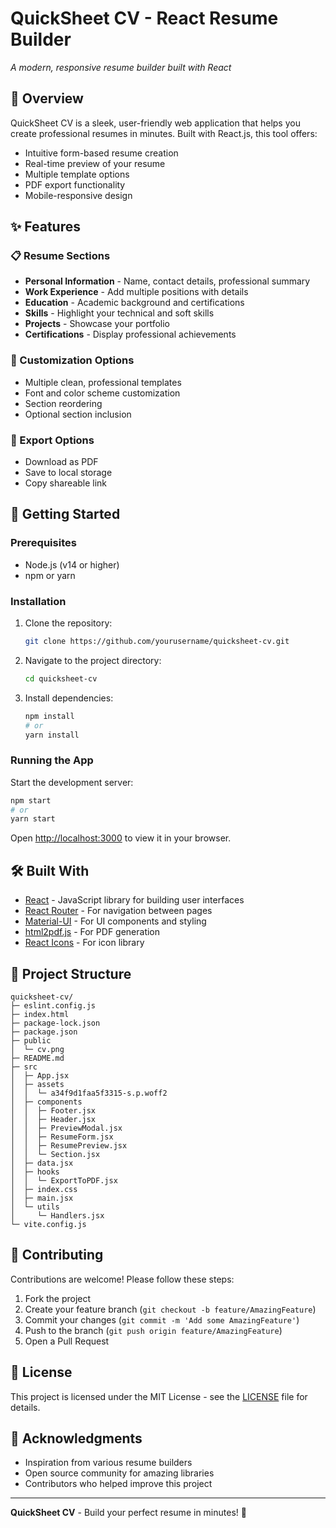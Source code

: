 # QuickSheet CV - React Resume Builder
*A modern, responsive resume builder built with React*

## 📝 Overview

QuickSheet CV is a sleek, user-friendly web application that helps you create professional resumes in minutes. Built with React.js, this tool offers:

- Intuitive form-based resume creation
- Real-time preview of your resume
- Multiple template options
- PDF export functionality
- Mobile-responsive design

## ✨ Features

### 📋 Resume Sections
- **Personal Information** - Name, contact details, professional summary
- **Work Experience** - Add multiple positions with details
- **Education** - Academic background and certifications
- **Skills** - Highlight your technical and soft skills
- **Projects** - Showcase your portfolio
- **Certifications** - Display professional achievements

### 🎨 Customization Options
- Multiple clean, professional templates
- Font and color scheme customization
- Section reordering
- Optional section inclusion

### 💾 Export Options
- Download as PDF
- Save to local storage
- Copy shareable link

## 🚀 Getting Started

### Prerequisites
- Node.js (v14 or higher)
- npm or yarn

### Installation
1. Clone the repository:
   ```bash
   git clone https://github.com/yourusername/quicksheet-cv.git
   ```
2. Navigate to the project directory:
   ```bash
   cd quicksheet-cv
   ```
3. Install dependencies:
   ```bash
   npm install
   # or
   yarn install
   ```

### Running the App
Start the development server:
```bash
npm start
# or
yarn start
```

Open [http://localhost:3000](http://localhost:3000) to view it in your browser.

## 🛠️ Built With

- [React](https://reactjs.org/) - JavaScript library for building user interfaces
- [React Router](https://reactrouter.com/) - For navigation between pages
- [Material-UI](https://mui.com/) - For UI components and styling
- [html2pdf.js](https://ekoopmans.github.io/html2pdf.js/) - For PDF generation
- [React Icons](https://react-icons.github.io/react-icons/) - For icon library

## 📂 Project Structure

```
quicksheet-cv/
├─ eslint.config.js
├─ index.html
├─ package-lock.json
├─ package.json
├─ public
│  └─ cv.png
├─ README.md
├─ src
│  ├─ App.jsx
│  ├─ assets
│  │  └─ a34f9d1faa5f3315-s.p.woff2
│  ├─ components
│  │  ├─ Footer.jsx
│  │  ├─ Header.jsx
│  │  ├─ PreviewModal.jsx
│  │  ├─ ResumeForm.jsx
│  │  ├─ ResumePreview.jsx
│  │  └─ Section.jsx
│  ├─ data.jsx
│  ├─ hooks
│  │  └─ ExportToPDF.jsx
│  ├─ index.css
│  ├─ main.jsx
│  └─ utils
│     └─ Handlers.jsx
└─ vite.config.js
```

## 🤝 Contributing

Contributions are welcome! Please follow these steps:

1. Fork the project
2. Create your feature branch (`git checkout -b feature/AmazingFeature`)
3. Commit your changes (`git commit -m 'Add some AmazingFeature'`)
4. Push to the branch (`git push origin feature/AmazingFeature`)
5. Open a Pull Request

## 📄 License

This project is licensed under the MIT License - see the [LICENSE](LICENSE) file for details.

## 🙏 Acknowledgments

- Inspiration from various resume builders
- Open source community for amazing libraries
- Contributors who helped improve this project

---

**QuickSheet CV** - Build your perfect resume in minutes! 🚀